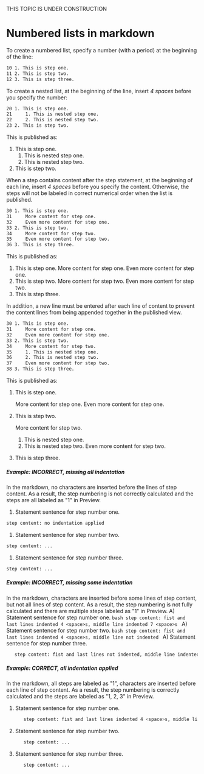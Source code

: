 
THIS TOPIC IS UNDER CONSTRUCTION

# Numbered lists in markdown
To create a numbered list, specify a number (with a period) at the beginning of the line:
```bash
10 1. This is step one.
11 2. This is step two.
12 3. This is step three.
```
To create a nested list, at the beginning of the line, insert _4 spaces_ before you specify the number:
```bash
20 1. This is step one.
21     1. This is nested step one.
22     2. This is nested step two.
23 2. This is step two.
```
This is published as:
1. This is step one.
    1. This is nested step one.
    2. This is nested step two.
2. This is step two.

When a step contains content after the step statement, at the beginning of each line, insert _4 spaces_ before you specify the content. Otherwise, the steps will not be labeled in correct numerical order when the list is published.

```bash
30 1. This is step one.
31     More content for step one.
32     Even more content for step one.
33 2. This is step two.
34     More content for step two.
35     Even more content for step two.
36 3. This is step three.
```
This is published as:
1. This is step one.
    More content for step one.
    Even more content for step one.
1. This is step two.
    More content for step two.
    Even more content for step two.
1. This is step three.


In addition, a new line must be entered after each line of content to prevent the content lines from being appended together in the published view.

```bash
30 1. This is step one.
31     More content for step one.
32     Even more content for step one.
33 2. This is step two.
34     More content for step two.
35     1. This is nested step one.
36     2. This is nested step two.
37     Even more content for step two.
38 3. This is step three.
```
This is published as:
1. This is step one.

    More content for step one.
    Even more content for step one.
    
1. This is step two.

    More content for step two.
    1. This is nested step one.
    1. This is nested step two.
    Even more content for step two.
    
1. This is step three.


##### Example: INCORRECT, missing all indentation
In the markdown, no <space> characters are inserted before the lines of step content.
As a result, the step numbering is not correctly calculated and the steps are all labeled as "1" in Preview.
1. Statement sentence for step number one.
```bash
step content: no indentation applied
```
1. Statement sentence for step number two.
```bash
step content: ...
```
1. Statement sentence for step number three.
```bash
step content: ...
```

##### Example: INCORRECT, missing some indentation
In the markdown, <space> characters are inserted before some lines of step content, but not all lines of step content.
As a result, the step numbering is not fully calculated and there are multiple steps labeled as "1" in Preview.
A) Statement sentence for step number one.
    ```bash
       step content: fist and last lines indented 4 <space>s, middle line indented 7 <space>s
    ```
A) Statement sentence for step number two.
    ```bash
step content: fist and last lines indented 4 <space>s, middle line not indented
    ```
A) Statement sentence for step number three.
```bash
   step content: fist and last lines not indented, middle line indented 3 <space>s
```

##### Example: CORRECT, all indentation applied
In the markdown, all steps are labeled as "1", <space> characters are inserted before each line of step content.
As a result, the step numbering is correctly calculated and the steps are labeled as "1, 2, 3" in Preview.
1. Statement sentence for step number one.
    ```bash
       step content: fist and last lines indented 4 <space>s, middle line indented 7 <space>s
    ```
1. Statement sentence for step number two.
    ```bash
       step content: ...
    ```
1. Statement sentence for step number three.
    ```bash
       step content: ...
    ```
